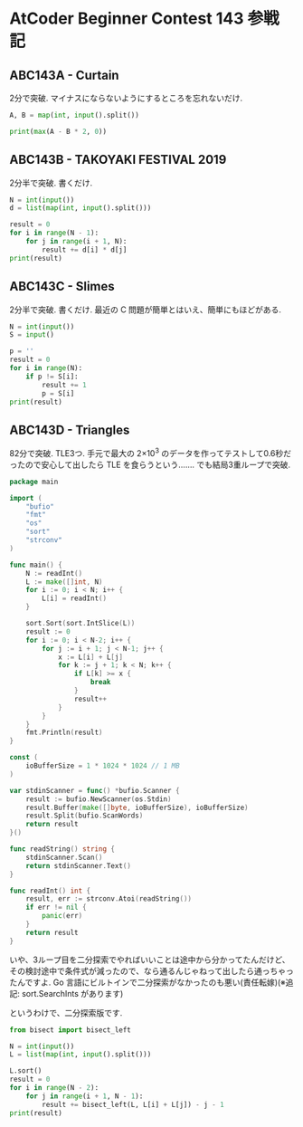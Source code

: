 # AtCoder Beginner Contest 143 参戦記

## ABC143A - Curtain

2分で突破. マイナスにならないようにするところを忘れないだけ.

```python
A, B = map(int, input().split())

print(max(A - B * 2, 0))
```

## ABC143B - TAKOYAKI FESTIVAL 2019

2分半で突破. 書くだけ.

```python
N = int(input())
d = list(map(int, input().split()))

result = 0
for i in range(N - 1):
    for j in range(i + 1, N):
        result += d[i] * d[j]
print(result)
```

## ABC143C - Slimes

2分半で突破. 書くだけ. 最近の C 問題が簡単とはいえ、簡単にもほどがある.

```python
N = int(input())
S = input()

p = ''
result = 0
for i in range(N):
    if p != S[i]:
        result += 1
        p = S[i]
print(result)
```

## ABC143D - Triangles

82分で突破. TLE3つ. 手元で最大の 2×10<sup>3</sup> のデータを作ってテストして0.6秒だったので安心して出したら TLE を食らうという……. でも結局3重ループで突破.

```Go
package main

import (
	"bufio"
	"fmt"
	"os"
	"sort"
	"strconv"
)

func main() {
	N := readInt()
	L := make([]int, N)
	for i := 0; i < N; i++ {
		L[i] = readInt()
	}

	sort.Sort(sort.IntSlice(L))
	result := 0
	for i := 0; i < N-2; i++ {
		for j := i + 1; j < N-1; j++ {
			x := L[i] + L[j]
			for k := j + 1; k < N; k++ {
				if L[k] >= x {
					break
				}
				result++
			}
		}
	}
	fmt.Println(result)
}

const (
	ioBufferSize = 1 * 1024 * 1024 // 1 MB
)

var stdinScanner = func() *bufio.Scanner {
	result := bufio.NewScanner(os.Stdin)
	result.Buffer(make([]byte, ioBufferSize), ioBufferSize)
	result.Split(bufio.ScanWords)
	return result
}()

func readString() string {
	stdinScanner.Scan()
	return stdinScanner.Text()
}

func readInt() int {
	result, err := strconv.Atoi(readString())
	if err != nil {
		panic(err)
	}
	return result
}
```

いや、3ループ目を二分探索でやればいいことは途中から分かってたんだけど、その検討途中で条件式が減ったので、なら通るんじゃねって出したら通っちゃったんですよ. Go 言語にビルトインで二分探索がなかったのも悪い(責任転嫁)(※追記: sort.SearchInts があります)

というわけで、二分探索版です.

```python
from bisect import bisect_left

N = int(input())
L = list(map(int, input().split()))

L.sort()
result = 0
for i in range(N - 2):
    for j in range(i + 1, N - 1):
        result += bisect_left(L, L[i] + L[j]) - j - 1
print(result)
```
